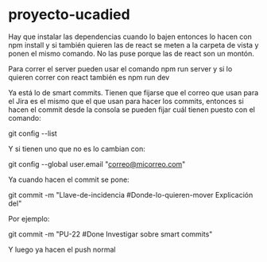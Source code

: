 # proyecto-ucadied
Hay que instalar las dependencias cuando lo bajen entonces lo hacen
con npm install y si también quieren las de react se meten a la
carpeta de vista y ponen el mismo comando. No las puse porque las 
de react son un montón.

Para correr el server pueden usar el comando npm run server y si
lo quieren correr con react también es npm run dev

Ya está lo de smart commits. Tienen que fijarse que el correo que
usan para el Jira es el mismo que el que usan para hacer los commits,
entonces si hacen el commit desde la consola se pueden fijar cuál
tienen puesto con el comando:

git config --list

Y si tienen uno que no es lo cambian con:

git config --global user.email "correo@micorreo.com"

Ya cuando hacen el commit se pone:

git commit -m "Llave-de-incidencia \#Donde-lo-quieren-mover Explicación del"

Por ejemplo:

git commit -m "PU-22 \#Done Investigar sobre smart commits"

Y luego ya hacen el push normal
